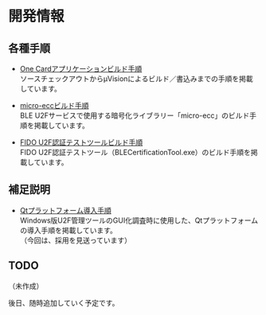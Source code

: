 # 開発情報

## 各種手順

* [One Cardアプリケーションビルド手順](../nRF5_SDK_v13.0.0/BUILD.md) <br>
ソースチェックアウトからμVisionによるビルド／書込みまでの手順を掲載しています。

* [micro-eccビルド手順](../nRF5_SDK_v13.0.0/BUILDMECC.md) <br>
BLE U2Fサービスで使用する暗号化ライブラリー「micro-ecc」のビルド手順を掲載しています。

* [FIDO U2F認証テストツールビルド手順](../Research/BLECertificationTool.BUILD.md) <br>
FIDO U2F認証テストツール（BLECertificationTool.exe）のビルド手順を掲載しています。

## 補足説明

* [Qtプラットフォーム導入手順](QTSETUP.md) <br>
Windows版U2F管理ツールのGUI化調査時に使用した、Qtプラットフォームの導入手順を掲載しています。<br>
（今回は、採用を見送っています）

## TODO

（未作成）

後日、随時追加していく予定です。
